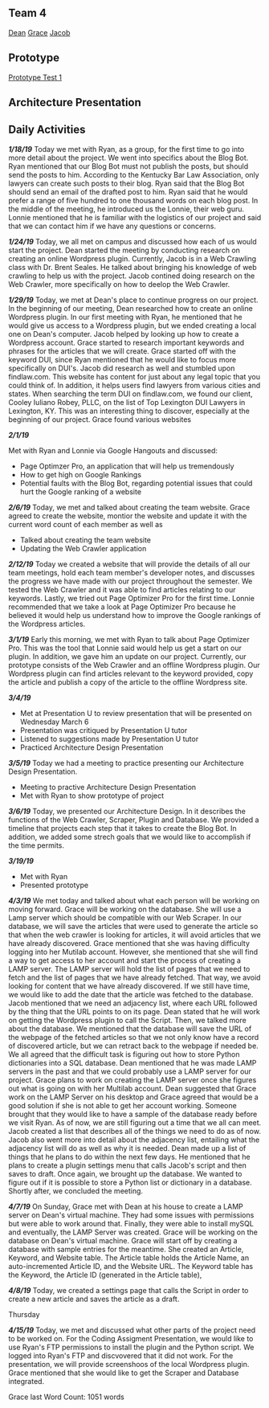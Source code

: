 ## Team 4
<!DOCTYPE html>
<html>
<body>
	<a href="https://github.com/stripedmustard/Team4/blob/master/Dean/Dean.md">Dean</a> 
	<a href="https://github.com/stripedmustard/Team4/blob/master/Grace/Grace.md">Grace</a> 
	<a href="https://github.com/stripedmustard/Team4/blob/master/Jacob/Jacob.md">Jacob</a>
</body>
</html>

## Prototype
<html>
<body>
	<a href="https://www.youtube.com/watch?v=KMXrVrTFd3Y">Prototype Test 1</a>
</body>
</html>

## Architecture Presentation
<html>
<body>

</body>
</html>



## Daily Activities
**_1/18/19_**
Today we met with Ryan, as a group, for the first time to go into more detail about the project. We went into specifics about the Blog Bot. Ryan mentioned that our Blog Bot must not publish the posts, but should send the posts to him. According to the Kentucky Bar Law
Association, only lawyers can create such posts to their blog. Ryan said that the Blog Bot should send an email of the drafted post to
him. Ryan said that he would prefer a range of five hundred to one thousand words on each blog post. In the middle of the meeting, he
introduced us the Lonnie, their web guru. Lonnie mentioned that he is familiar with the logistics of our project and said that we can
contact him if we have any questions or concerns. 


**_1/24/19_**
Today, we all met on campus and discussed how each of us would start the project. Dean started the meeting by conducting research on creating an online Wordpress plugin. Currently, Jacob is in a Web Crawling class with Dr. Brent Seales. He talked about bringing his knowledge of web crawling to help us with the project. Jacob contined doing research on the Web Crawler, more specifically on how to deelop the Web Crawler.

**_1/29/19_**
Today, we met at Dean's place to continue progress on our project. In the beginning of our meeting, Dean researched how to create an
online Wordpress plugin. In our first meeting with Ryan, he mentioned that he would give us access to a Wordpress plugin, but we ended
creating a local one on Dean's computer. Jacob helped by looking up how to create a Wordpress account. Grace started to research
important keywords and phrases for the articles that we will create. Grace started off with the keyword DUI, since Ryan mentioned that
he would like to focus more specifically on DUI's. Jacob did research as well and stumbled upon findlaw.com. This website has content
for just about any legal topic that you could think of. In addition, it helps users find lawyers from various cities and states. When
searching the term DUI on findlaw.com, we found our client, Cooley Iuliano Robey, PLLC, on the list of Top Lexington DUI Lawyers in
Lexington, KY. This was an interesting thing to discover, especially at the beginning of our project. Grace found various websites 

**_2/1/19_**<p>
Met with Ryan and Lonnie via Google Hangouts and discussed:<p>
- Page Optimzer Pro, an application that will help us tremendously
- How to get high on Google Rankings
- Potential faults with the Blog Bot, regarding potential issues that could hurt the Google ranking of a website

**_2/6/19_**
Today, we met and talked about creating the team website. Grace agreed to create the website, montior the website and update it with the current word count of each member as well as 
- Talked about creating the team website
- Updating the Web Crawler application

**_2/12/19_**
Today we created a website that will provide the details of all our team meetings, hold each team member's developer notes, and
discusses the progress we have made with our project throughout the semester. We tested the Web Crawler and it was able to find articles
relating to our keywords. Lastly, we tried out Page Optimizer Pro for the first time. Lonnie recommended that we take a look at Page
Optimizer Pro because he believed it would help us understand how to improve the Google rankings of the Wordpress articles. 

**_3/1/19_**
Early this morning, we met with Ryan to talk about Page Optimizer Pro. This was the tool that Lonnie said would help us get a start on
our plugin. In addition, we gave him an update on our project. Currently, our prototype consists of the Web Crawler and an offline
Wordpress plugin. Our Wordpress plugin can find articles relevant to the keyword provided, copy the article and publish a copy of the
article to the offline Wordpress site.

**_3/4/19_**
- Met at Presentation U to review presentation that will be presented on Wednesday March 6
- Presentation was critiqued by Presentation U tutor
- Listened to suggestions made by Presentation U tutor
- Practiced Architecture Design Presentation

**_3/5/19_**
Today we had a meeting to practice presenting our Architecture Design Presentation. 

- Meeting to practive Architecture Design Presentation
- Met with Ryan to show prototype of project

**_3/6/19_**
Today, we presented our Architecture Design. In it describes the functions of the Web Crawler, Scraper, Plugin and Database. We provided a timeline that projects each step that it takes to create the Blog Bot. In addition, we added some strech goals that we would like to accomplish if the time permits. 

**_3/19/19_**
- Met with Ryan
- Presented prototype

**_4/3/19_**
We met today and talked about what each person will be working on moving forward. Grace will be working on the database. She will use a
Lamp server which should be compatible with our Web Scraper. In our database, we will save the articles that were used to generate the
article so that when the web crawler is looking for articles, it will avoid articles that we have already discovered. Grace mentioned
that she was having difficulty logging into her Mutilab account. However, she mentioned that she will find a way to get access to her
account and start the process of creating a LAMP server. The LAMP server will hold the list of pages that we need to fetch and the list
of pages that we have already fetched. That way, we avoid looking for content that we have already discovered. If we still have time, we
would like to add the date that the article was fetched to the database. Jacob mentioned that we need an adjacency list, where each URL
followed by the thing that the URL points to on its page. Dean stated that he will work on getting the Wordpress plugin to call the
Script. Then, we talked more about the database. We mentioned that the database will save the URL of the webpage of the fetched articles
so that we not only know have a record of discovered article, but we can retract back to the webpage if needed be. We all agreed that
the difficult task is figuring out how to store Python dictionaries into a SQL database. Dean mentioned that he was made LAMP servers in
the past and that we could probably use a LAMP server for our project. Grace plans to work on creating the LAMP server once she figures
out what is going on with her Multilab account. Dean suggested that Grace work on the LAMP Server on his desktop and Grace agreed that
would be a good solution if she is not able to get her account working. Someone brought that they would like to have a sample of the
database ready before we visit Ryan. As of now, we are still figuring out a time that we all can meet. Jacob created a list that
describes all of the things we need to do as of now. Jacob also went more into detail about the adjacency list, entailing what the
adjacency list will do as well as why it is needed. Dean made up a list of things that he plans to do within the next few days. He
mentioned that he plans to create a plugin settings menu that calls Jacob's script and then saves to draft. Once again, we brought up
the database. We wanted to figure out if it is possible to store a Python list or dictionary in a database. Shortly after, we concluded
the meeting.

**_4/7/19_**
On Sunday, Grace met with Dean at his house to create a LAMP server on Dean's virtual machine. They had some issues with permissions but
were able to work around that. Finally, they were able to install mySQL and eventually, the LAMP Server was created. Grace will be
working on the database on Dean's virtual machine. Grace will start off by creating a database with sample entries for the meantime. She
created an Article, Keyword, and Website table. The Article table holds the Article Name, an auto-incremented Article ID, and the
Website URL. The Keyword table has the Keyword, the Article ID (generated in the Article table), 

**_4/8/19_**
Today, we created a settings page that calls the Script in order to create a new article and saves the article as a draft. 


Thursday 


**_4/15/19_**
Today, we met and discussed what other parts of the project need to be worked on. For the Coding Assigment Presentation, we would like
to use Ryan's FTP permissions to install the plugin and the Python script. We logged into Ryan's FTP and discvovered that it did not
work. For the presentation, we will provide screenshoos of the local Wordpress plugin. Grace mentioned that she would like to get the
Scraper and Database integrated.

Grace last Word Count: 1051 words
